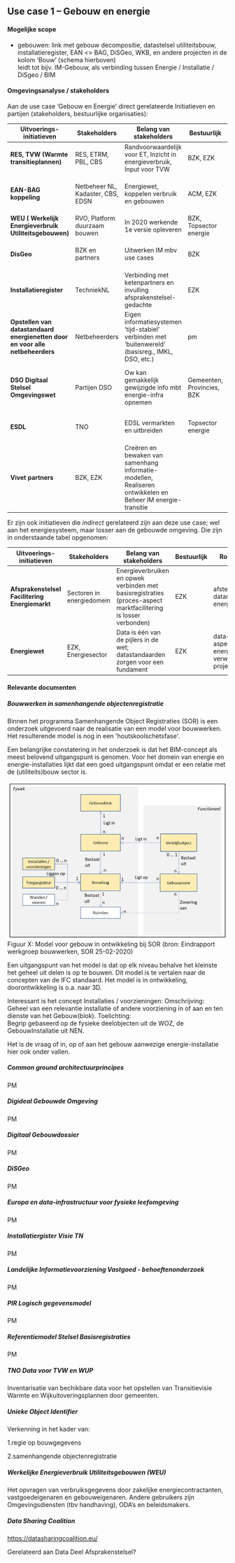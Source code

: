 Use case 1 – Gebouw en energie
------------------------------

#### Mogelijke scope

-   gebouwen: link met gebouw decompositie, datastelsel utiliteitsbouw,
    installatieregister, EAN \<\> BAG, DiSGeo, WKB, en andere projecten in de
    kolom ‘Bouw’ (schema hierboven)  
    leidt tot bijv. IM-Gebouw, als verbinding tussen Energie / Installatie /
    DiSgeo / BIM

#### Omgevingsanalyse / stakeholders

Aan de use case ‘Gebouw en Energie’ direct gerelateerde Initiatieven en partijen
(stakeholders, bestuurlijke organisaties):

| **Uitvoerings-initiatieven**                                                  | **Stakeholders**                  | **Belang van stakeholders**                                                                                 | **Bestuurlijk**            | **Rol Vivet**                                                                                          |
|-------------------------------------------------------------------------------|-----------------------------------|-------------------------------------------------------------------------------------------------------------|----------------------------|--------------------------------------------------------------------------------------------------------|
| **RES, TVW (Warmte transitieplannen)**                                        | RES, ETRM, PBL, CBS               | Randvoorwaardelijk voor ET, Inzicht in energieverbruik, Input voor TVW                                      | BZK, EZK                   | VIVET core belang, standaardisatie en afspraken                                                        |
| **EAN-BAG koppeling**                                                         | Netbeheer NL, Kadaster, CBS, EDSN | Energiewet, koppelen verbruik en gebouwen                                                                   | ACM, EZK                   | parallel met Vivet VII; kennis, verbinden, start- / top model aanleveren                               |
| **WEU ( Werkelijk Energieverbruik Utiliteitsgebouwen)**                       | RVO, Platform duurzaam bouwen     | In 2020 werkende 1e versie opleveren                                                                        | BZK, Topsector energie     | In sept / okt start model aanleveren                                                                   |
| **DisGeo**                                                                    | BZK en partners                   | Uitwerken IM mbv use cases                                                                                  | BZK                        | Koppeling Basisregistraties met energiedomein                                                          |
| **Installatieregister**                                                       | TechniekNL                        | Verbinding met ketenpartners en invulling afsprakenstelsel-gedachte                                         | EZK                        | Verbinden installatie domein met DisGeo (o.a. gebouwen) en energiedomein                               |
| **Opstellen van datastandaard energienetten door en voor alle netbeheerders** | Netbeheerders                     | Eigen informatiesystemen ‘tijd-stabiel’ verbinden met ‘buitenwereld’ (basisreg., IMKL, DSO, etc.)           | pm                         | Direct verbonden met Vivet IV, maar ook relatie met bijv. Vivet VII                                    |
| **DSO Digitaal Stelsel Omgevingswet**                                         | Partijen DSO                      | Ow kan gemakkelijk gewijzigde info mbt energie-infra opnemen                                                | Gemeenten, Provincies, BZK | Afstemming DSO en Energiedomein: begrippen, datastandaarden en informatiemodellen                      |
| **ESDL**                                                                      | TNO                               | EDSL vermarkten en uitbreiden                                                                               | Topsector energie          | Harmoniseren ESDL met DisGeo en andere domeinen                                                        |
| **Vivet partners**                                                            | BZK, EZK                          | Creëren en bewaken van samenhang informatie-modellen, Realiseren ontwikkelen en Beheer IM energie-transitie |                            | Initiatief en realiseren samenhang en standaardisatie van informatie in energie en aanpalende domeinen |

Er zijn ook initiatieven die *indirect* gerelateerd zijn aan deze use case; wel
aan het energiesysteem, maar losser aan de gebouwde omgeving. Die zijn in
onderstaande tabel opgenomen:

| **Uitvoerings-initiatieven**                   | **Stakeholders**          | **Belang van stakeholders**                                                                                      | **Bestuurlijk** | **Rol Vivet**                                       |
|------------------------------------------------|---------------------------|------------------------------------------------------------------------------------------------------------------|-----------------|-----------------------------------------------------|
| **Afsprakenstelsel Facilitering Energiemarkt** | Sectoren in energiedomein | Energieverbruiken en opwek verbinden met basisregistraties (proces-aspect marktfacilitering is losser verbonden) | EZK             | afstemming datamodellen energiemarkt                |
| **Energiewet**                                 | EZK, Energiesector        | Data is één van de pijlers in de wet; datastandaarden zorgen voor een fundament                                  | EZK             | data-aspecten van energiewet verwerken in projecten |

#### Relevante documenten 

##### Bouwwerken in samenhangende objectenregistratie

Binnen het programma Samenhangende Object Registraties (SOR) is een onderzoek uitgevoerd naar de realisatie van een model voor bouwwerken. Het resulterende model is nog in een 'houtskoolschetsfase'.

Een belangrijke constatering in het onderzoek is dat het BIM-concept als meest belovend uitgangspunt is genomen. Voor het domein van energie en energie-installaties lijkt dat een goed uitgangspunt omdat er een relatie met de (utiliteits)bouw sector is.

![](media/SOR-gebouwenmodel-houtskoolschets.png)
Figuur X: Model voor gebouw in ontwikkeling bij SOR (bron: Eindrapport werkgroep bouwwerken, SOR 25-02-2020)

Een uitgangspunt van het model is dat op elk niveau behalve het kleinste het geheel uit delen is op te bouwen.
Dit model is te vertalen naar de concepten van de IFC standaard. Het model is in ontwikkeling, doorontwikkeling is o.a. naar 3D.

Interessant is het concept Installaties / voorzieningen:
Omschrijving:  
Geheel van een relevantie installatie of andere voorziening in of aan en ten dienste van het Gebouw(blok).
Toelichting:  
Begrip gebaseerd op de fysieke deelobjecten uit de WOZ, de GebouwInstallatie uit NEN.

Het is de vraag of in, op of aan het gebouw aanwezige energie-installatie hier ook onder vallen.

##### Common ground architectuurprincipes

PM

##### Digideal Gebouwde Omgeving

PM

##### Digitaal Gebouwdossier

PM

##### DiSGeo

PM

##### Europa en data-infrastructuur voor fysieke leefomgeving

PM

##### Installatiergister Visie TN

PM

##### Landelijke Informatievoorziening Vastgoed - behoeftenonderzoek

PM

##### PIR Logisch gegevensmodel

PM

##### Referentiemodel Stelsel Basisregistraties

PM

##### TNO Data voor TVW en WUP

Inventarisatie van bechikbare data voor het opstellen van Transitievisie Warmte
en Wijkuitoveringsplannen door gemeenten.

##### Unieke Object Identifier

Verkenning in het kader van:

1.regie op bouwgegevens

2.samenhangende objectenregistratie

##### Werkelijke Energieverbruik Utiliteitsgebouwen (WEU)

Het opvragen van verbruiksgegevens door zakelijke energiecontractanten,
vastgoedeigenaren en gebouweigenaren. Andere gebruikers zijn Omgevingsdiensten
(tbv handhaving), ODA’s en beleidsmakers.

##### Data Sharing Coalition

<https://datasharingcoalition.eu/>

Gerelateerd aan Data Deel Afsprakenstelsel?
